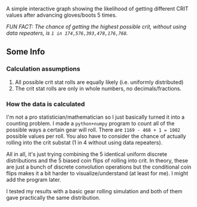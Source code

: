 A simple interactive graph showing the likelihood of getting different CRIT values after advancing gloves/boots 5 times.

*FUN FACT: The chance of getting the highest possible crit, without using data repeaters, is `1 in 174,576,393,478,176,768`.*

## Some Info
### Calculation assumptions
1. All possible crit stat rolls are equally likely (i.e. uniformly distributed)
2. The crit stat rolls are only in whole numbers, no decimals/fractions.

### How the data is calculated
I'm not a pro statistician/mathematician so I just basically turned it into a counting problem. I made a `python+numpy` program to count all of the possible ways a certain gear will roll. There are `1169 - 468 + 1 = 1002` possible values per roll. You also have to consider the chance of actually rolling into the crit substat (1 in 4 without using data repeaters).

All in all, it's just trying combining the 5 identical uniform discrete distributions and the 5 biased coin flips of rolling into crit. In theory, these are just a bunch of discrete convolution operations but the conditional coin flips makes it a bit harder to visualize/understand (at least for me). I might add the program later.

I tested my results with a basic gear rolling simulation and both of them gave practically the same distribution.
